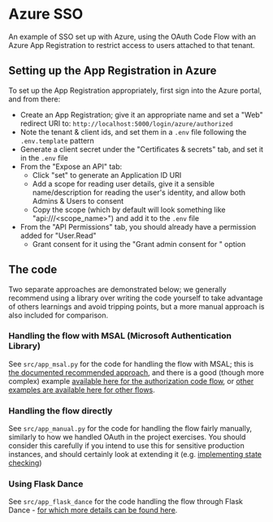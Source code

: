 # Azure SSO

An example of SSO set up with Azure, using the OAuth Code Flow with an Azure App Registration to restrict access to users attached to that tenant.

## Setting up the App Registration in Azure
To set up the App Registration appropriately, first sign into the Azure portal, and from there:
* Create an App Registration; give it an appropriate name and set a "Web" redirect URI to: `http://localhost:5000/login/azure/authorized`
* Note the tenant & client ids, and set them in a `.env` file following the `.env.template` pattern
* Generate a client secret under the "Certificates & secrets" tab, and set it in the `.env` file
* From the "Expose an API" tab:
  * Click "set" to generate an Application ID URI
  * Add a scope for reading user details, give it a sensible name/description for reading the user's identity, and allow both Admins & Users to consent
  * Copy the scope (which by default will look something like "api://<GUID>/<scope_name>") and add it to the `.env` file
* From the "API Permissions" tab, you should already have a permission added for "User.Read"
  * Grant consent for it using the "Grant admin consent for <Tenant>" option

## The code
Two separate approaches are demonstrated below; we generally recommend using a library over writing the code yourself to take advantage of others learnings and avoid tripping points, but a more manual approach is also included for comparison.

### Handling the flow with MSAL (Microsoft Authentication Library)
See `src/app_msal.py` for the code for handling the flow with MSAL; this is [the documented recommended approach](https://github.com/Azure-Samples/ms-identity-python-webapp/), and there is a good (though more complex) example [available here for the authorization code flow](https://github.com/Azure-Samples/ms-identity-python-webapp/), or [other examples are available here for other flows](https://github.com/AzureAD/microsoft-authentication-library-for-python). 

### Handling the flow directly
See `src/app_manual.py` for the code for handling the flow fairly manually, similarly to how we handled OAuth in the project exercises. You should consider this carefully if you intend to use this for sensitive production instances, and should certainly look at extending it (e.g. [implementing state checking](https://medium.com/@alysachan830/the-basics-of-oauth-2-0-authorization-code-implicit-flow-state-and-pkce-ed95d3478e1c))

### Using Flask Dance
See `src/app_flask_dance` for the code handling the flow through Flask Dance - [for which more details can be found here](https://flask-dance.readthedocs.io/en/v1.0.0/quickstarts/azure.html).